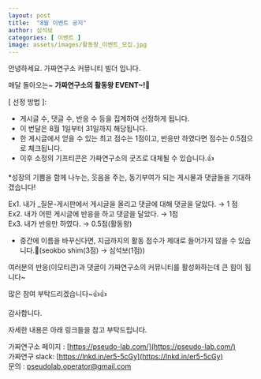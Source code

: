 ```yaml
---
layout: post
title:  "8월 이벤트 공지"
author: 심석보
categories: [ 이벤트 ]
image: assets/images/활동왕_이벤트_모집.jpg
---
```



안녕하세요. 가짜연구소 커뮤니티 빌더 입니다.


매달 돌아오는~ **가짜연구소의 활동왕 EVENT~!**🎉


[ 선정 방법 ]:

- 게시글 수, 댓글 수, 반응 수 등을 집계하여 선정하게 됩니다.
- 이 번달은 8월 1일부터 31일까지 해당됩니다.
- 한 게시글에서 얻을 수 있는 최고 점수는 1점이고, 반응만 하였다면 점수는 0.5점으로 체크됩니다.
- 이후 소정의 기프티콘은 가짜연구소의 굿즈로 대체될 수 있습니다.👍

*성장의 기쁨을 함께 나누는, 웃음을 주는, 동기부여가 되는 게시물과 댓글들을 기대하겠습니다!


Ex1. 내가 _질문-게시판에서 게시글을 올리고 댓글에 대해 댓글을 달았다. → 1 점
<br>Ex2. 내가 어떤 게시글에 반응을 하고 댓글을 달았다. → 1점
<br>Ex3. 내가 반응만 하였다. → 0.5점(활동왕)


- 중간에 이름을 바꾸신다면, 지금까지의 활동 점수가 제대로 들어가지 않을 수 있습니다.🥲(seokbo shim(3점) → 심석보(1점))


여러분의 반응(이모티콘)과 댓글이 가짜연구소의 커뮤니티를 활성화하는데 큰 힘이 됩니다~


많은 참여 부탁드리겠습니다~👍👍


감사합니다.


자세한 내용은 아래 링크들을 참고 부탁드립니다.

가짜연구소 페이지 : [https://pseudo-lab.com/](https://pseudo-lab.com/)<br>
가짜연구 slack: [https://lnkd.in/er5-5cGy](https://lnkd.in/er5-5cGy)<br>
문의 : pseudolab.operator@gmail.com
